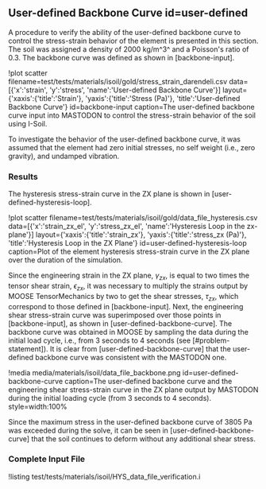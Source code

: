 ## User-defined Backbone Curve id=user-defined

A procedure to verify the ability of the user-defined backbone curve to control the stress-strain behavior of the element is presented in this section. The soil was assigned a density of 2000 kg/m^3^ and a Poisson's ratio of 0.3. The backbone curve was defined as shown in [backbone-input].

!plot scatter filename=test/tests/materials/isoil/gold/stress_strain_darendeli.csv
              data=[{'x':'strain', 'y':'stress', 'name':'User-defined Backbone Curve'}]
              layout={'xaxis':{'title':'Strain'},
                      'yaxis':{'title':'Stress (Pa)'},
                      'title':'User-defined Backbone Curve'}
              id=backbone-input
              caption=The user-defined backbone curve input into MASTODON to control the stress-strain behavior of the soil using I-Soil.

To investigate the behavior of the user-defined backbone curve, it was assumed that the element had zero initial stresses, no self weight (i.e., zero gravity), and undamped vibration.

### Results

The hysteresis stress-strain curve in the ZX plane is shown in [user-defined-hysteresis-loop].

!plot scatter filename=test/tests/materials/isoil/gold/data_file_hysteresis.csv
              data=[{'x':'strain_zx_el', 'y':'stress_zx_el', 'name':'Hysteresis Loop in the zx-plane'}]
              layout={'xaxis':{'title':'strain_zx'},
                      'yaxis':{'title':'stress_zx (Pa)'},
                      'title':'Hysteresis Loop in the ZX Plane'}
              id=user-defined-hysteresis-loop
              caption=Plot of the element hysteresis stress-strain curve in the ZX plane over the duration of the simulation.

Since the engineering strain in the ZX plane, $\gamma_{zx}$, is equal to two times the tensor shear strain, $\epsilon_{zx}$, it was necessary to multiply the strains output by MOOSE TensorMechanics by two to get the shear stresses, $\tau_{zx}$, which correspond to those defined in [backbone-input]. Next, the engineering shear stress-strain curve was superimposed over those points in [backbone-input], as shown in [user-defined-backbone-curve]. The backbone curve was obtained in MOOSE by sampling the data during the initial load cycle, i.e., from 3 seconds to 4 seconds (see [#problem-statement]). It is clear from [user-defined-backbone-curve] that the user-defined backbone curve was consistent with the MASTODON one.

!media media/materials/isoil/data_file_backbone.png
       id=user-defined-backbone-curve
       caption=The user-defined backbone curve and the engineering shear stress-strain curve in the ZX plane output by MASTODON during the initial loading cycle (from 3 seconds to 4 seconds).
       style=width:100%

Since the maximum stress in the user-defined backbone curve of 3805 Pa was exceeded during the solve, it can be seen in [user-defined-backbone-curve] that the soil continues to deform without any additional shear stress.

### Complete Input File

!listing test/tests/materials/isoil/HYS_data_file_verification.i
